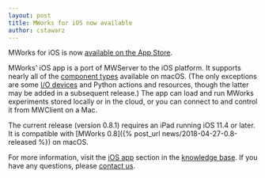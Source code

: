 ```yaml
---
layout: post
title: MWorks for iOS now available
author: cstawarz
---
```


MWorks for iOS is now [available on the App Store](https://apps.apple.com/us/app/mworks/id1389408331?ls=1).

MWorks' iOS app is a port of MWServer to the iOS platform.  It supports nearly all of the [component types](/documentation/latest/components/) available on macOS.  (The only exceptions are some [I/O devices](https://mworks.tenderapp.com/kb/ios-app/inputoutput-devices) and Python actions and resources, though the latter may be added in a subsequent release.)  The app can load and run MWorks experiments stored locally or in the cloud, or you can connect to and control it from MWClient on a Mac.

The current release (version 0.8.1) requires an iPad running iOS 11.4 or later.  It is compatible with [MWorks 0.8]({% post_url news/2018-04-27-0.8-released %}) on macOS.

For more information, visit the [iOS app](https://mworks.tenderapp.com/kb/ios-app) section in the [knowledge base](https://mworks.tenderapp.com/kb).  If you have any questions, please [contact us](https://mworks.tenderapp.com/discussion/new).
